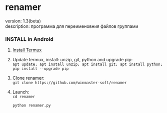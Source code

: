 # renamer
version: 1.3(beta)  
description: программа для переименовния файлов группами  

### INSTALL in Android  

1. [Install Termux](https://play.google.com/store/apps/details?id=com.termux)

2. Update termux, install: unzip, git, python and upgrade pip:  
` apt update; apt install unzip; apt install git; apt install python; pip install --upgrade pip `

3. Clone renamer:  
` git clone https://github.com/winmaster-soft/renamer `  

4. Launch:  
   ` cd renamer `  

   ` python renamer.py `
